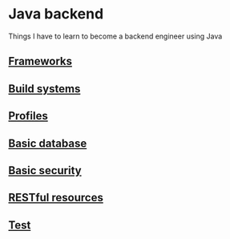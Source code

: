 # Java backend
Things I have to learn to become a backend engineer using Java

## [Frameworks](frameworks.md)

## [Build systems](build_systems.md)

## [Profiles](profiles.md)

## [Basic database](database.md)

## [Basic security](security.md)

## [RESTful resources](rest.md)


## [Test](test.md)

